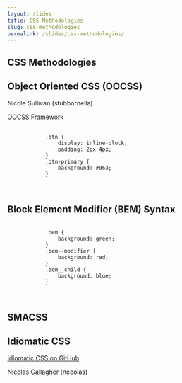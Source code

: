 ```yaml
---
layout: slides
title: CSS Methodologies
slug: css-methodologies
permalink: /slides/css-methodologies/
---
```



<section>
	<h2>CSS Methodologies</h2>
</section>

<section>
	<h2>Object Oriented CSS (OOCSS)</h2>
	<p>Nicole Sullivan (stubbornella)</p>
	<p><a href="https://github.com/stubbornella/oocss">OOCSS Framework</a></p>
	<pre>
		<code data-trim>
			.btn {
				display: inline-block;
				padding: 2px 4px;
			}
			.btn-primary {
				background: #063;
			}
		</code>
	</pre>
</section>

<section>
	<h2>Block Element Modifier (BEM) Syntax</h2>
	<pre>
		<code data-trim>
			.bem {
				background: green;
			}
			.bem--modifier {
				background: red;
			}
			.bem__child {
				background: blue;
			}
		</code>
	</pre>
</section>

<section>
	<h2>SMACSS</h2>
</section>

<section>
	<h2>Idiomatic CSS</h2>
	<p><a href="https://github.com/necolas/idiomatic-css">Idiomatic CSS on GitHub</a></p>
	<p>Nicolas Gallagher (necolas)</p>
</section>
